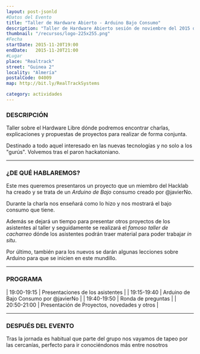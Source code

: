 ```yaml
---
layout: post-jsonld
#Datos del Evento
title: "Taller de Hardware Abierto - Arduino Bajo Consumo"
description: "Taller de Hardware Abierto sesión de noviembre del 2015 dónde hablaremos sobre el bajo consumo en arduino"
thumbnail: "/recursos/logo-225x255.png"
#Fecha
startDate: 2015-11-20T19:00
endDate:   2015-11-20T21:00
#Lugar
place: "Realtrack"
street: "Guinea 2"
locality: "Almería"
postalCode: 04009
map: http://bit.ly/RealTrackSystems

category: actividades
---
```


### DESCRIPCIÓN

Taller sobre el Hardware Libre dónde podremos encontrar charlas, explicaciones
y propuestas de proyectos para realizar de forma conjunta.

Destinado a todo aquel interesado en las nuevas tecnologías y no solo a los
"gurús". Volvemos tras el paron hackatoniano.

---


### ¿DE QUÉ HABLAREMOS?

Este mes queremos presentaros un proyecto que un miembro del Hacklab ha creado y se trata de un _Arduino de Bajo_ consumo creado por @javierNo.
 
Durante la charla  nos enseñará como lo hizo y nos mostrará el bajo consumo que tiene.

Además se dejará un tiempo para presentar otros proyectos de los asistentes al taller y seguidamente se realizará el _famoso taller de cacharreo_ dónde los asistentes podrán traer material para poder trabajar _in situ_.

Por último, también para los nuevos se darán algunas lecciones sobre Arduino para que se inicien en este mundillo.

---

### PROGRAMA

| 19:00-19:15   | Presentaciones de los asistentes  |
| 19:15-19:40   | Arduino de Bajo Consumo por @javierNo  |
| 19:40-19:50 	| Ronda de preguntas |
| 20:50-21:00 	| Presentación de Proyectos, novedades y otros |

---

### DESPUÉS DEL EVENTO

Tras la jornada es habitual que parte del grupo nos vayamos de tapeo por las cercanías, perfecto para ir conociéndonos más entre nosotros




